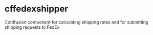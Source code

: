 cffedexshipper
==============

Coldfusion component for calculating shipping rates and for submitting shipping requests to FedEx